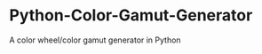 Python-Color-Gamut-Generator
============================

A color wheel/color gamut generator in Python